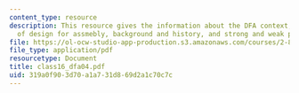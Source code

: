 ```yaml
---
content_type: resource
description: This resource gives the information about the DFA context, principle
  of design for assmebly, background and history, and strong and weak points.
file: https://ol-ocw-studio-app-production.s3.amazonaws.com/courses/2-875-mechanical-assembly-and-its-role-in-product-development-fall-2004/319a0f903d70a1a731d869d2a1c70c7c_class16_dfa04.pdf
file_type: application/pdf
resourcetype: Document
title: class16_dfa04.pdf
uid: 319a0f90-3d70-a1a7-31d8-69d2a1c70c7c
---
```

